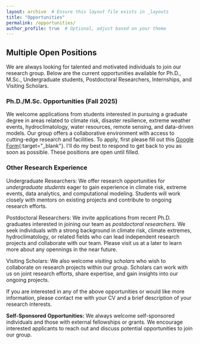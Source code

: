 ```yaml
---
layout: archive  # Ensure this layout file exists in _layouts
title: "Opportunities"
permalink: /opportunities/
author_profile: true  # Optional, adjust based on your theme
---
```


## Multiple Open Positions

We are always looking for talented and motivated individuals to join our research group. Below are the current opportunities available for Ph.D., M.Sc., Undergraduate students, Postdoctoral Researchers, Internships, and Visiting Scholars.

### Ph.D./M.Sc. Opportunities (Fall 2025)
We welcome applications from students interested in pursuing a graduate degree in areas related to climate risk, disaster resilience, extreme weather events, hydroclimatology, water resources, remote sensing, and data-driven models. Our group offers a collaborative environment with access to cutting-edge research and facilities. To apply, first please fill out this [Google Form](https://docs.google.com/forms/d/e/1FAIpQLSe4X1d9kJS6Xur53ztIVc2Pre48Yx3DnqO33hiNtdAeFMS6kA/viewform?usp=pp_url){:target="_blank"}. I'll do my best to respond to get back to you as soon as possible. These positions are open until filled.

### Other Research Experience
Undergraduate Researchers: We offer research opportunities for *undergraduate students* eager to gain experience in climate risk, extreme events, data analytics, and computational modeling. Students will work closely with mentors on existing projects and contribute to ongoing research efforts.

Postdoctoral Researchers: We invite applications from recent Ph.D. graduates interested in joining our team as *postdoctoral researchers*. We seek individuals with a strong background in climate risk, climate extremes, hydroclimatology, or related fields who can lead independent research projects and collaborate with our team. Please visit us at a later to learn more about any opennings in the near future.

Visiting Scholars: We also welcome *visiting scholars* who wish to collaborate on research projects within our group. Scholars can work with us on joint research efforts, share expertise, and gain insights into our ongoing projects.

If you are interested in any of the above opportunities or would like more information, please contact me with your CV and a brief description of your research interests.

**Self-Sponsored Opportunities:** We always welcome self-sponsored individuals and those with external fellowships or grants. We encourage interested applicants to reach out and discuss potential opportunities to join our group.
